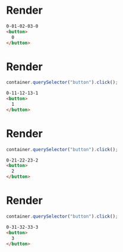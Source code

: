 # Render
```html
0-01-02-03-0
<button>
  0
</button>
```


# Render
```js
container.querySelector("button").click();
```
```html
0-11-12-13-1
<button>
  1
</button>
```


# Render
```js
container.querySelector("button").click();
```
```html
0-21-22-23-2
<button>
  2
</button>
```


# Render
```js
container.querySelector("button").click();
```
```html
0-31-32-33-3
<button>
  3
</button>
```
